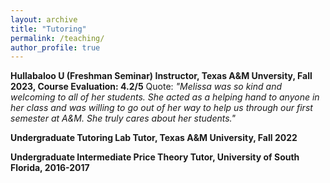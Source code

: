 ```yaml
---
layout: archive
title: "Tutoring"
permalink: /teaching/
author_profile: true
---
```


**Hullabaloo U (Freshman Seminar) Instructor, Texas A&M Unversity, Fall 2023, Course Evaluation: 4.2/5**
Quote: *"Melissa was so kind and welcoming to all of her students. She acted as a helping hand to anyone in her class and was willing to go out of her way to help us through our first semester at A&M. She truly cares about her students."*

**Undergraduate Tutoring Lab Tutor, Texas A&M University, Fall 2022**

**Undergraduate Intermediate Price Theory Tutor, University of South Florida, 2016-2017**

